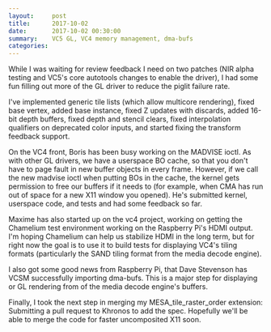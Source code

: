 ```yaml
---
layout:     post
title:      2017-10-02
date:       2017-10-02 00:30:00
summary:    VC5 GL, VC4 memory management, dma-bufs
categories: 
---
```


While I was waiting for review feedback I need on two patches (NIR
alpha testing and VC5's core autotools changes to enable the driver),
I had some fun filling out more of the GL driver to reduce the piglit
failure rate.

I've implemented generic tile lists (which allow multicore rendering),
fixed base vertex, added base instance, fixed Z updates with discards,
added 16-bit depth buffers, fixed depth and stencil clears, fixed
interpolation qualifiers on deprecated color inputs, and started
fixing the transform feedback support.

On the VC4 front, Boris has been busy working on the MADVISE ioctl.
As with other GL drivers, we have a userspace BO cache, so that you
don't have to page fault in new buffer objects in every frame.
However, if we call the new madvise ioctl when putting BOs in the
cache, the kernel gets permission to free our buffers if it needs to
(for example, when CMA has run out of space for a new X11 window you
opened).  He's submitted kernel, userspace code, and tests and had
some feedback so far.

Maxime has also started up on the vc4 project, working on getting the
Chamelium test environment working on the Raspberry Pi's HDMI output.
I'm hoping Chamelium can help us stabilize HDMI in the long term, but
for right now the goal is to use it to build tests for displaying
VC4's tiling formats (particularly the SAND tiling format from the
media decode engine).

I also got some good news from Raspberry Pi, that Dave Stevenson has
VCSM successfully importing dma-bufs.  This is a major step for
displaying or GL rendering from of the media decode engine's buffers.

Finally, I took the next step in merging my MESA_tile_raster_order
extension: Submitting a pull request to Khronos to add the spec.
Hopefully we'll be able to merge the code for faster uncomposited X11
soon.
